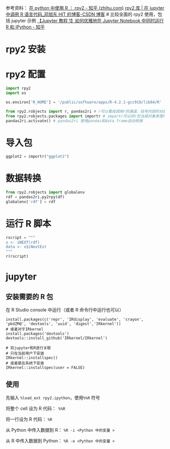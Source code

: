 参考资料：
[在 python 中使用 R ｜ rpy2 - 知乎 (zhihu.com)](https://zhuanlan.zhihu.com/p/422482178)
[rpy2 库 | 在 jupyter 中调用 R 语言代码\_邓旭东 HIT 的博客-CSDN 博客](https://blog.csdn.net/weixin_38008864/article/details/108090921) # 比较全面的 rpy2 使用，包括 jupyter 示例
[【Jupyter 教程 1】如何优雅地在 Jupyter Notebook 中同时运行 R 和 IPython - 知乎](https://zhuanlan.zhihu.com/p/139032905)

# rpy2 安装

# rpy2 配置

```python
import rpy2
import os

os.environ['R_HOME'] = '/public/software/apps/R-4.2.1-gcc910/lib64/R'

from rpy2.robjects import r, pandas2ri # r可以看成调用r的通道，括号内部的对象会当做r代码执行
from rpy2.robjects.packages import importr # importr可以将r包当成对象来使用，其中的函数成为方法
pandas2ri.activate() # pandas2ri 使得pandas和data.frame自动转换

```

# 导入包

```python
ggplot2 = importr("ggplot2")
```

# 数据转换

```python
from rpy2.robjects import globalenv
rdf = pandas2ri.py2rpy(df)
globalenv['rdf'] = rdf
```

# 运行 R 脚本

```python
rscript = """
x <- iNEXT(rdf)
data <- x$iNextEst
"""
r(rscript)
```

# jupyter

## 安装需要的 R 包

在 R Studio console 中运行（或者 R 命令行中运行也可以）

```
install.packages(c('repr', 'IRdisplay', 'evaluate', 'crayon', 'pbdZMQ', 'devtools', 'uuid', 'digest','IRkernel'))
# 或者对于IRkernel
install.packages('devtools')
devtools::install_github('IRkernel/IRkernel')

# 将jupyter和R进行关联
# 只在当前用户下安装
IRkernel::installspec()
# 或者是在系统下安装
IRkernel::installspec(user = FALSE)
```

## 使用

先输入 `%load_ext rpy2.ipython`，使用`%%R` 符号

将整个 cell 设为 R 代码：` %%R`

将一行设为 R 代码： `%R`

从 Python 中传入数据到 R： `%R -i <Python 中的变量 >`

从 R 中传入数据到 Python： `%R -o <Python 中的变量 >`
